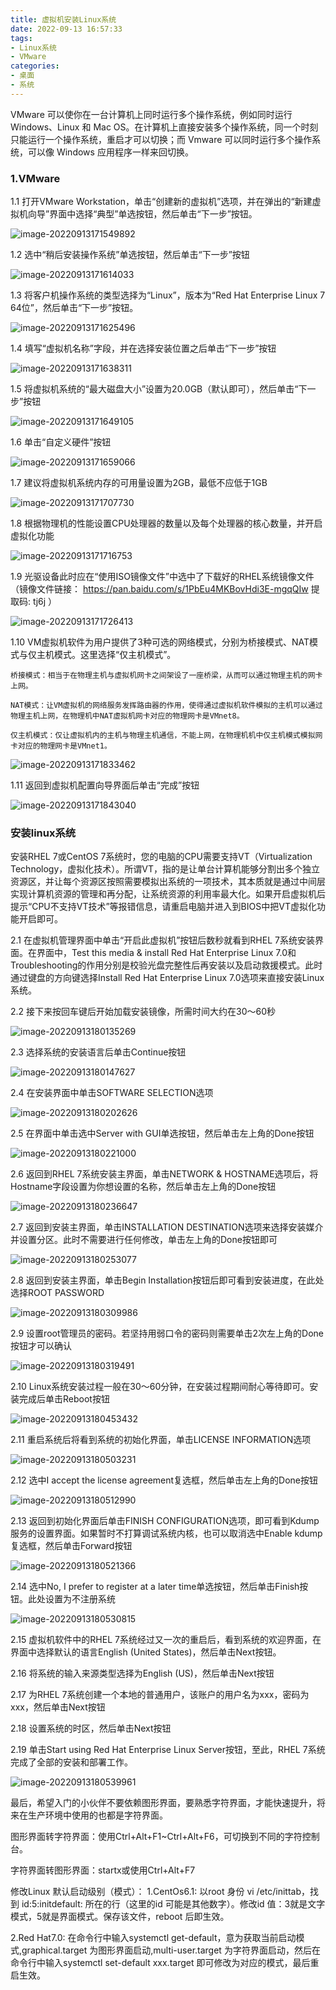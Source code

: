 ```yaml
---
title: 虚拟机安装Linux系统
date: 2022-09-13 16:57:33
tags: 
- Linux系统
- VMware
categories: 
- 桌面
- 系统
---
```


VMware 可以使你在一台计算机上同时运行多个操作系统，例如同时运行 Windows、Linux 和 Mac OS。在计算机上直接安装多个操作系统，同一个时刻只能运行一个操作系统，重启才可以切换；而 Vmware 可以同时运行多个操作系统，可以像 Windows 应用程序一样来回切换。

<!--more-->

### 1.VMware

1.1 打开VMware Workstation，单击“创建新的虚拟机”选项，并在弹出的“新建虚拟机向导”界面中选择“典型”单选按钮，然后单击“下一步”按钮。

![image-20220913171549892](虚拟机安装Linux系统/image-20220913171549892.png)


1.2 选中“稍后安装操作系统”单选按钮，然后单击“下一步”按钮

![image-20220913171614033](虚拟机安装Linux系统/image-20220913171614033.png)

1.3 将客户机操作系统的类型选择为“Linux”，版本为“Red Hat Enterprise Linux 7 64位”，然后单击“下一步”按钮。

![image-20220913171625496](虚拟机安装Linux系统/image-20220913171625496.png)

1.4 填写“虚拟机名称”字段，并在选择安装位置之后单击“下一步”按钮

![image-20220913171638311](虚拟机安装Linux系统/image-20220913171638311.png)

1.5 将虚拟机系统的“最大磁盘大小”设置为20.0GB（默认即可），然后单击“下一步”按钮

![image-20220913171649105](虚拟机安装Linux系统/image-20220913171649105.png)

1.6 单击“自定义硬件”按钮

![image-20220913171659066](虚拟机安装Linux系统/image-20220913171659066.png)

1.7 建议将虚拟机系统内存的可用量设置为2GB，最低不应低于1GB

![image-20220913171707730](虚拟机安装Linux系统/image-20220913171707730.png)

1.8 根据物理机的性能设置CPU处理器的数量以及每个处理器的核心数量，并开启虚拟化功能

![image-20220913171716753](虚拟机安装Linux系统/image-20220913171716753.png)

1.9 光驱设备此时应在“使用ISO镜像文件”中选中了下载好的RHEL系统镜像文件（镜像文件链接： https://pan.baidu.com/s/1PbEu4MKBovHdi3E-mgqQIw 提取码: tj6j ）

![image-20220913171726413](虚拟机安装Linux系统/image-20220913171726413.png)

1.10 VM虚拟机软件为用户提供了3种可选的网络模式，分别为桥接模式、NAT模式与仅主机模式。这里选择“仅主机模式”。

`桥接模式：相当于在物理主机与虚拟机网卡之间架设了一座桥梁，从而可以通过物理主机的网卡上网。`

`NAT模式：让VM虚拟机的网络服务发挥路由器的作用，使得通过虚拟机软件模拟的主机可以通过物理主机上网，在物理机中NAT虚拟机网卡对应的物理网卡是VMnet8。`

`仅主机模式：仅让虚拟机内的主机与物理主机通信，不能上网，在物理机机中仅主机模式模拟网卡对应的物理网卡是VMnet1。`

![image-20220913171833462](虚拟机安装Linux系统/image-20220913171833462.png)


1.11 返回到虚拟机配置向导界面后单击“完成”按钮

![image-20220913171843040](虚拟机安装Linux系统/image-20220913171843040.png)

### 安装linux系统

安装RHEL 7或CentOS 7系统时，您的电脑的CPU需要支持VT（Virtualization Technology，虚拟化技术）。所谓VT，指的是让单台计算机能够分割出多个独立资源区，并让每个资源区按照需要模拟出系统的一项技术，其本质就是通过中间层实现计算机资源的管理和再分配，让系统资源的利用率最大化。如果开启虚拟机后提示“CPU不支持VT技术”等报错信息，请重启电脑并进入到BIOS中把VT虚拟化功能开启即可。

2.1 在虚拟机管理界面中单击“开启此虚拟机”按钮后数秒就看到RHEL 7系统安装界面。在界面中，Test this media & install Red Hat Enterprise Linux 7.0和Troubleshooting的作用分别是校验光盘完整性后再安装以及启动救援模式。此时通过键盘的方向键选择Install Red Hat Enterprise Linux 7.0选项来直接安装Linux系统。

2.2 接下来按回车键后开始加载安装镜像，所需时间大约在30～60秒

![image-20220913180135269](虚拟机安装Linux系统/image-20220913180135269.png)

2.3 选择系统的安装语言后单击Continue按钮

![image-20220913180147627](虚拟机安装Linux系统/image-20220913180147627.png)

2.4 在安装界面中单击SOFTWARE SELECTION选项

![image-20220913180202626](虚拟机安装Linux系统/image-20220913180202626.png)

2.5 在界面中单击选中Server with GUI单选按钮，然后单击左上角的Done按钮

![image-20220913180221000](虚拟机安装Linux系统/image-20220913180221000.png)

2.6 返回到RHEL 7系统安装主界面，单击NETWORK & HOSTNAME选项后，将Hostname字段设置为你想设置的名称，然后单击左上角的Done按钮

![image-20220913180236647](虚拟机安装Linux系统/image-20220913180236647.png)

2.7 返回到安装主界面，单击INSTALLATION DESTINATION选项来选择安装媒介并设置分区。此时不需要进行任何修改，单击左上角的Done按钮即可

![image-20220913180253077](虚拟机安装Linux系统/image-20220913180253077.png)


2.8 返回到安装主界面，单击Begin Installation按钮后即可看到安装进度，在此处选择ROOT PASSWORD

![image-20220913180309986](虚拟机安装Linux系统/image-20220913180309986.png)

2.9 设置root管理员的密码。若坚持用弱口令的密码则需要单击2次左上角的Done按钮才可以确认

![image-20220913180319491](虚拟机安装Linux系统/image-20220913180319491.png)

2.10 Linux系统安装过程一般在30～60分钟，在安装过程期间耐心等待即可。安装完成后单击Reboot按钮

![image-20220913180453432](虚拟机安装Linux系统/image-20220913180453432.png)

2.11 重启系统后将看到系统的初始化界面，单击LICENSE INFORMATION选项

![image-20220913180503231](虚拟机安装Linux系统/image-20220913180503231.png)

2.12 选中I accept the license agreement复选框，然后单击左上角的Done按钮

![image-20220913180512990](虚拟机安装Linux系统/image-20220913180512990.png)

2.13 返回到初始化界面后单击FINISH CONFIGURATION选项，即可看到Kdump服务的设置界面。如果暂时不打算调试系统内核，也可以取消选中Enable kdump复选框，然后单击Forward按钮

![image-20220913180521366](虚拟机安装Linux系统/image-20220913180521366.png)

2.14 选中No, I prefer to register at a later time单选按钮，然后单击Finish按钮。此处设置为不注册系统

![image-20220913180530815](虚拟机安装Linux系统/image-20220913180530815.png)

2.15 虚拟机软件中的RHEL 7系统经过又一次的重启后，看到系统的欢迎界面，在界面中选择默认的语言English (United States)，然后单击Next按钮。

2.16 将系统的输入来源类型选择为English (US)，然后单击Next按钮

2.17 为RHEL 7系统创建一个本地的普通用户，该账户的用户名为xxx，密码为xxx，然后单击Next按钮

2.18 设置系统的时区，然后单击Next按钮

2.19 单击Start using Red Hat Enterprise Linux Server按钮，至此，RHEL 7系统完成了全部的安装和部署工作。

![image-20220913180539961](虚拟机安装Linux系统/image-20220913180539961.png)

最后，希望入门的小伙伴不要依赖图形界面，要熟悉字符界面，才能快速提升，将来在生产环境中使用的也都是字符界面。

图形界面转字符界面：使用Ctrl+Alt+F1~Ctrl+Alt+F6，可切换到不同的字符控制台。

字符界面转图形界面：startx或使用Ctrl+Alt+F7

修改Linux 默认启动级别（模式）：
1.CentOs6.1: 以root 身份 vi /etc/inittab，找到 id:5:initdefault: 所在的行（这里的id 可能是其他数字）。修改id 值：3就是文字模式，5就是界面模式。保存该文件，reboot 后即生效。

2.Red Hat7.0: 在命令行中输入systemctl get-default，意为获取当前启动模式,graphical.target 为图形界面启动,multi-user.target 为字符界面启动，然后在命令行中输入systemctl set-default xxx.target 即可修改为对应的模式，最后重启生效。
